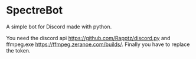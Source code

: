 # SpectreBot
A simple bot for Discord made with python.

You need the discord api https://github.com/Rapptz/discord.py and ffmpeg.exe https://ffmpeg.zeranoe.com/builds/. Finally you have to replace the token.
